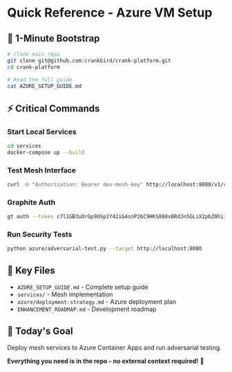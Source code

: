 # Quick Reference - Azure VM Setup

## 🚀 **1-Minute Bootstrap**

```bash
# Clone main repo
git clone git@github.com:crankbird/crank-platform.git
cd crank-platform

# Read the full guide
cat AZURE_SETUP_GUIDE.md
```

## ⚡ **Critical Commands**

### Start Local Services
```bash
cd services
docker-compose up --build
```

### Test Mesh Interface
```bash
curl -H "Authorization: Bearer dev-mesh-key" http://localhost:8080/v1/capabilities
```

### Graphite Auth
```bash
gt auth --token c7l1GB3uOrGp9USp1Y42iG4snP26C9HKS868xBRdJn5GLiX2pbZ0hiiCDB6m
```

### Run Security Tests
```bash
python azure/adversarial-test.py --target http://localhost:8080
```

## 📁 **Key Files**
- `AZURE_SETUP_GUIDE.md` - Complete setup guide
- `services/` - Mesh implementation  
- `azure/deployment-strategy.md` - Azure deployment plan
- `ENHANCEMENT_ROADMAP.md` - Development roadmap

## 🎯 **Today's Goal**
Deploy mesh services to Azure Container Apps and run adversarial testing.

**Everything you need is in the repo - no external context required!** 🎉